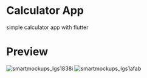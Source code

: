 # Calculator App
simple calculator app with flutter
# Preview
![smartmockups_lgs1838i](https://user-images.githubusercontent.com/78182930/233788850-8c4dca58-8326-411b-af2a-0d601aa8ede7.jpg)
![smartmockups_lgs1afab](https://user-images.githubusercontent.com/78182930/233788770-ca64a261-69fd-4dc9-b0ba-b39f6e3a1d4e.jpg)
